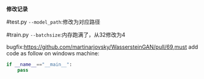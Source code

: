 **修改记录**

#test.py
`--model_path`:修改为对应路径


#train.py
`--batchsize`:内存跑满了，从32修改为4

bugfix:https://github.com/martinarjovsky/WassersteinGAN/pull/69,must add code as follow on windows machine:
```python
if __name__=="__main__":
    pass
```







